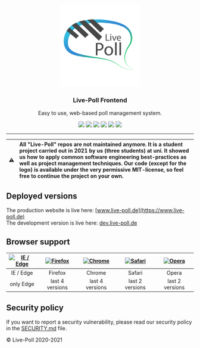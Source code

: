 <p align="center">
  <img alt="Live-Poll Logo" src="./media/logo.png" height="220px" />
  <h3 align="center">Live-Poll Frontend</h3>
  <p align="center">Easy to use, web-based poll management system.</p>
  <p align="center">
  <a target="_blank" href="https://github.com/livepoll/live-poll/releases/latest"><img src="https://img.shields.io/github/v/release/livepoll/live-poll?include_prereleases"></a>
	<a target="_blank" href="https://github.com/livepoll/live-poll/blob/develop/.github/workflows/ci-deploy.yml"><img src="https://img.shields.io/github/workflow/status/livepoll/live-poll/Angular%20Deploy?label=Docker%20build"></a>
  <a target="_blank" href="./.github/workflows/ci.yml"><img src="https://github.com/livepoll/live-poll/workflows/Angular%20CI/badge.svg"></a>
  <a target="_blank" href="./.github/workflows/codeql-analysis.yml"><img src="https://github.com/livepoll/live-poll/actions/workflows/codeql-analysis.yml/badge.svg"></a>
	<a target="_blank" href="https://makeapullrequest.com"><img src="https://img.shields.io/badge/PRs-welcome-brightgreen.svg"></a>
  <a target="_blank" href="./LICENSE"><img src="https://img.shields.io/github/license/livepoll/live-poll"></a>
</p>

---

| :warning:   | All "Live-Poll" repos are not maintained anymore. It is a student project carried out in 2021 by us (three students) at uni. It showed us how to apply common software engineering best-practices as well as project management techniques. Our code (except for the logo) is available under the very permissive MIT-license, so feel free to continue the project on your own. |
|---------------|:-------------------------|

## Deployed versions
The production website is live here: [www.live-poll.de](https://www.live-poll.de)<br>
The development version is live here: [dev.live-poll.de](https://dev.live-poll.de)

## Browser support
| [<img src="https://raw.githubusercontent.com/alrra/browser-logos/master/src/edge/edge_48x48.png" alt="IE / Edge" width="24px" height="24px" />](https://www.microsoft.com/de-de/edge) | [<img src="https://raw.githubusercontent.com/alrra/browser-logos/master/src/firefox/firefox_48x48.png" alt="Firefox" width="24px" height="24px" />](https://www.mozilla.org/de/firefox/new/) | [<img src="https://raw.githubusercontent.com/alrra/browser-logos/master/src/chrome/chrome_48x48.png" alt="Chrome" width="24px" height="24px" />](https://www.google.com/intl/de_de/chrome/) | [<img src="https://raw.githubusercontent.com/alrra/browser-logos/master/src/safari/safari_48x48.png" alt="Safari" width="24px" height="24px" />](https://support.apple.com/de_DE/downloads/safari) | [<img src="https://raw.githubusercontent.com/alrra/browser-logos/master/src/opera/opera_48x48.png" alt="Opera" width="24px" height="24px" />](https://www.opera.com/de/download) |
|:-------------------------------------------------------------------------------------------------------------------------------------------------------------------------------------:|:--------------------------------------------------------------------------------------------------------------------------------------------------------------------------------------------:|:-------------------------------------------------------------------------------------------------------------------------------------------------------------------------------------------:|:--------------------------------------------------------------------------------------------------------------------------------------------------------------------------------------------------:|:--------------------------------------------------------------------------------------------------------------------------------------------------------------------------------:|
| IE / Edge                                                                                                                                                                             | Firefox                                                                                                                                                                                      | Chrome                                                                                                                                                                                      | Safari                                                                                                                                                                                             | Opera                                                                                                                                                                            |
| only Edge                                                                                                                                                                             | last 4 versions                                                                                                                                                                              | last 4 versions                                                                                                                                                                             | last 2 versions                                                                                                                                                                                    | last 2 versions                                                                                                                                                                  |

## Security policy
If you want to report a security vulnerability, please read our security policy in the [SECURITY.md](https://github.com/livepoll/live-poll/blob/master/SECURITY.md) file.

© Live-Poll 2020-2021
